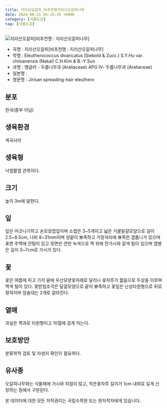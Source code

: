 ```yaml
---
title: 지리산오갈피_비추천명지리산오갈피나무
date: 2024-08-21 04:19:35 +0800
category: [식물도감]
tag: [식물도감]
---
```




![지리산오갈피[비추천명 : 지리산오갈피나무]](/fileUpload/plants/basic/Araliaceae/Acanthopanax/7228/1_th2.JPG)
- 국명 : 지리산오갈피[비추천명 : 지리산오갈피나무]
- 학명 : Eleutherococcus divaricatus (Siebold & Zucc.) S.Y.Hu var. chiisanensis (Nakai) C.H.Kim & B.-Y.Sun
- 과명 : 앵글러 - 두릅나무과 (Araliaceae) APG Ⅳ- 두릅나무과 (Araliaceae)
- 일본명 : 
- 영문명 : Jirisan spreading-hair eleuthero


## 분포
한국(중부 이남) 
## 생육환경
계곡사이
## 생육형
낙엽활엽 관목이다.
## 크기
높이 3m에 달한다.
## 잎
잎은 어긋나기하고 손모양겹잎이며 소엽은 3~5개이고 넓은 거꿀달걀모양으로 길이 2.5~8.5cm, 나비 8~31mm이며 양끝이 뾰족하고 가장자리에 뾰족한 겹톱니가 있으며 표면 주맥에 잔털이 있고 뒷면은 연한 녹색으로 맥 위에 잔가시와 갈색 털이 있으며 엽병은 길이 3~7cm로 가시가 있다.
## 꽃
꽃은 여름에 피고 가지 끝에 우산모양꽃차례로 달리나 꽃자루가 짧음으로 두상을 이루며 백색 털이 있다. 꽃받침조각은 달걀모양으로 끝이 뾰족하고 꽃잎은 난상타원형으로 뒤로 젖혀지며 암술대는 2개로 갈라진다.
## 열매
과실은 핵과로 타원형이고 10월에 검게 익는다.
## 보호방안
분류학적 검토 및 자생지 확인이 필요하다.
## 유사종
오갈피나무와는 식물체에 가시와 피침이 많고, 작은꽃자루 길이가 1cm 내외로 길게 신장하는 점에서 구분된다. 






본 데이터에 대한 모든 저작권리는 국립수목원 또는 원저작자에게 있습니다.

